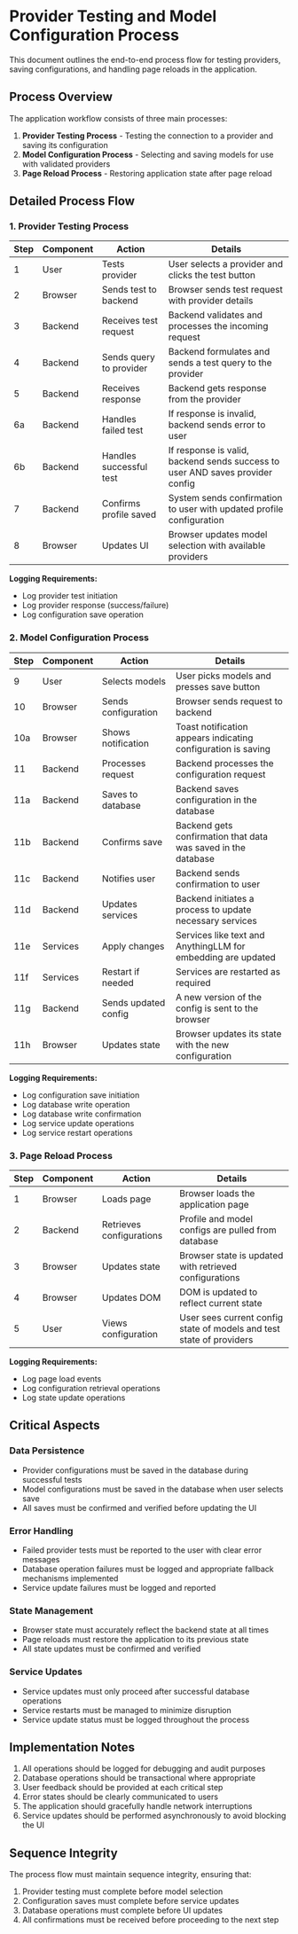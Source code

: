 # Provider Testing and Model Configuration Process

This document outlines the end-to-end process flow for testing providers, saving configurations, and handling page reloads in the application.

## Process Overview

The application workflow consists of three main processes:
1. **Provider Testing Process** - Testing the connection to a provider and saving its configuration
2. **Model Configuration Process** - Selecting and saving models for use with validated providers
3. **Page Reload Process** - Restoring application state after page reload

## Detailed Process Flow

### 1. Provider Testing Process

| Step | Component | Action | Details |
|------|-----------|--------|---------|
| 1 | User | Tests provider | User selects a provider and clicks the test button |
| 2 | Browser | Sends test to backend | Browser sends test request with provider details |
| 3 | Backend | Receives test request | Backend validates and processes the incoming request |
| 4 | Backend | Sends query to provider | Backend formulates and sends a test query to the provider |
| 5 | Backend | Receives response | Backend gets response from the provider |
| 6a | Backend | Handles failed test | If response is invalid, backend sends error to user |
| 6b | Backend | Handles successful test | If response is valid, backend sends success to user AND saves provider config |
| 7 | Backend | Confirms profile saved | System sends confirmation to user with updated profile configuration |
| 8 | Browser | Updates UI | Browser updates model selection with available providers |

**Logging Requirements:**
- Log provider test initiation
- Log provider response (success/failure)
- Log configuration save operation

### 2. Model Configuration Process

| Step | Component | Action | Details |
|------|-----------|--------|---------|
| 9 | User | Selects models | User picks models and presses save button |
| 10 | Browser | Sends configuration | Browser sends request to backend |
| 10a | Browser | Shows notification | Toast notification appears indicating configuration is saving |
| 11 | Backend | Processes request | Backend processes the configuration request |
| 11a | Backend | Saves to database | Backend saves configuration in the database |
| 11b | Backend | Confirms save | Backend gets confirmation that data was saved in the database |
| 11c | Backend | Notifies user | Backend sends confirmation to user |
| 11d | Backend | Updates services | Backend initiates a process to update necessary services |
| 11e | Services | Apply changes | Services like text and AnythingLLM for embedding are updated |
| 11f | Services | Restart if needed | Services are restarted as required |
| 11g | Backend | Sends updated config | A new version of the config is sent to the browser |
| 11h | Browser | Updates state | Browser updates its state with the new configuration |

**Logging Requirements:**
- Log configuration save initiation
- Log database write operation
- Log database write confirmation
- Log service update operations
- Log service restart operations

### 3. Page Reload Process

| Step | Component | Action | Details |
|------|-----------|--------|---------|
| 1 | Browser | Loads page | Browser loads the application page |
| 2 | Backend | Retrieves configurations | Profile and model configs are pulled from database |
| 3 | Browser | Updates state | Browser state is updated with retrieved configurations |
| 4 | Browser | Updates DOM | DOM is updated to reflect current state |
| 5 | User | Views configuration | User sees current config state of models and test state of providers |

**Logging Requirements:**
- Log page load events
- Log configuration retrieval operations
- Log state update operations

## Critical Aspects

### Data Persistence
- Provider configurations must be saved in the database during successful tests
- Model configurations must be saved in the database when user selects save
- All saves must be confirmed and verified before updating the UI

### Error Handling
- Failed provider tests must be reported to the user with clear error messages
- Database operation failures must be logged and appropriate fallback mechanisms implemented
- Service update failures must be logged and reported

### State Management
- Browser state must accurately reflect the backend state at all times
- Page reloads must restore the application to its previous state
- All state updates must be confirmed and verified

### Service Updates
- Service updates must only proceed after successful database operations
- Service restarts must be managed to minimize disruption
- Service update status must be logged throughout the process

## Implementation Notes

1. All operations should be logged for debugging and audit purposes
2. Database operations should be transactional where appropriate
3. User feedback should be provided at each critical step
4. Error states should be clearly communicated to users
5. The application should gracefully handle network interruptions
6. Service updates should be performed asynchronously to avoid blocking the UI

## Sequence Integrity

The process flow must maintain sequence integrity, ensuring that:
1. Provider testing must complete before model selection
2. Configuration saves must complete before service updates
3. Database operations must complete before UI updates
4. All confirmations must be received before proceeding to the next step